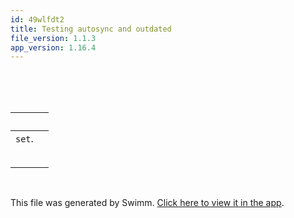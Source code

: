 ```yaml
---
id: 49wlfdt2
title: Testing autosync and outdated
file_version: 1.1.3
app_version: 1.16.4
---
```


<br/>

<br/>

<br/>

|<br/>                                     |<br/>                                                                                                                                                 |
|------------------------------------------|------------------------------------------------------------------------------------------------------------------------------------------------------|
|`set`.<br><br>||<br><br><br/><br><br><br/>|`setattr`<swm-token data-swm-token=":pandas/tests/io/test_html.py:73:3:3:`    monkeypatch.setattr(bs4, &quot;__version__&quot;, &quot;4.2&quot;)`"/>|||
|||                                        |||                                                                                                                                                    |
|||                                        |||                                                                                                                                                    |

<br/>

This file was generated by Swimm. [Click here to view it in the app](https://app.swimm.io/repos/Z2l0aHViJTNBJTNBcGFuZGFzJTNBJTNBbmFkYXYtc3dpbW0=/docs/49wlfdt2).
